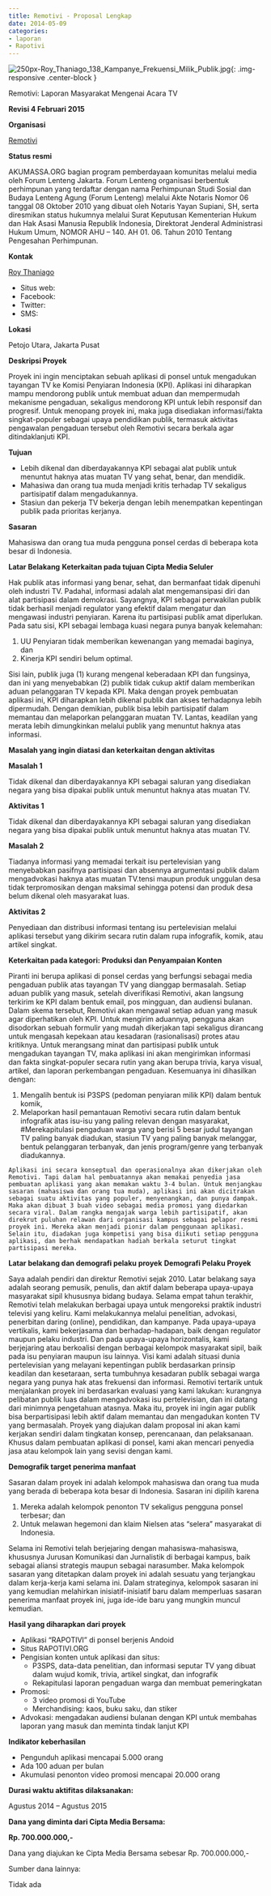 ```yaml
---
title: Remotivi - Proposal Lengkap
date: 2014-05-09
categories:
- laporan
- Rapotivi
---
```


![250px-Roy_Thaniago_138_Kampanye_Frekuensi_Milik_Publik.jpg](/uploads/250px-Roy_Thaniago_138_Kampanye_Frekuensi_Milik_Publik.jpg){: .img-responsive .center-block }

Remotivi: Laporan Masyarakat Mengenai Acara TV

**Revisi 4 Februari 2015**

**Organisasi**

  [Remotivi](http://wiki.ciptamedia.org/wiki/Remotivi)
  
**Status resmi**

  AKUMASSA.ORG bagian program pemberdayaan komunitas melalui media oleh Forum Lenteng Jakarta. Forum Lenteng organisasi berbentuk perhimpunan yang terdaftar dengan nama Perhimpunan Studi Sosial dan Budaya Lenteng Agung (Forum Lenteng) melalui Akte Notaris Nomor 06 tanggal 08 Oktober 2010 yang dibuat oleh Notaris Yayan Supiani, SH, serta diresmikan status hukumnya melalui Surat Keputusan Kementerian Hukum dan Hak Asasi Manusia Republik Indonesia, Direktorat Jenderal Administrasi Hukum Umum, NOMOR AHU – 140. AH 01. 06. Tahun 2010 Tentang Pengesahan Perhimpunan.

**Kontak**

  [Roy Thaniago](http://wiki.ciptamedia.org/wiki/Roy_Thaniago)
  
* Situs web: 
* Facebook: 
* Twitter: 
* SMS: 

**Lokasi**

Petojo Utara, Jakarta Pusat

**Deskripsi Proyek**

Proyek ini ingin menciptakan sebuah aplikasi di ponsel untuk mengadukan tayangan TV ke Komisi Penyiaran Indonesia (KPI). Aplikasi ini diharapkan mampu mendorong publik untuk membuat aduan dan mempermudah mekanisme pengaduan, sekaligus mendorong KPI untuk lebih responsif dan progresif. Untuk menopang proyek ini, maka juga disediakan informasi/fakta singkat-populer sebagai upaya pendidikan publik, termasuk aktivitas pengawalan pengaduan tersebut oleh Remotivi secara berkala agar ditindaklanjuti KPI.

**Tujuan**

* Lebih dikenal dan diberdayakannya KPI sebagai alat publik untuk menuntut haknya atas muatan TV yang sehat, benar, dan mendidik.
* Mahasiwa dan orang tua muda menjadi kritis terhadap TV sekaligus partisipatif dalam mengadukannya.
* Stasiun dan pekerja TV bekerja dengan lebih menempatkan kepentingan publik pada prioritas kerjanya.
  
**Sasaran**

Mahasiswa dan orang tua muda pengguna ponsel cerdas di beberapa kota besar di Indonesia.

**Latar Belakang**
 **Keterkaitan pada tujuan Cipta Media Seluler**

   Hak publik atas informasi yang benar, sehat, dan bermanfaat tidak dipenuhi oleh industri TV. Padahal, informasi adalah alat mengemansipasi diri dan alat partisipasi dalam demokrasi. Sayangnya, KPI sebagai perwakilan publik tidak berhasil menjadi regulator yang efektif dalam mengatur dan mengawasi industri penyiaran. Karena itu partisipasi publik amat diperlukan. Pada satu sisi, KPI sebagai lembaga kuasi negara punya banyak kelemahan:

  1. UU Penyiaran tidak memberikan kewenangan yang memadai baginya, dan
  2. Kinerja KPI sendiri belum optimal.

Sisi lain, publik juga (1) kurang mengenal keberadaan KPI dan fungsinya, dan ini yang menyebabkan (2) publik tidak cukup aktif dalam memberikan aduan pelanggaran TV kepada KPI. Maka dengan proyek pembuatan aplikasi ini, KPI diharapkan lebih dikenal publik dan akses terhadapnya lebih dipermudah. Dengan demikian, publik bisa lebih partisipatif dalam memantau dan melaporkan pelanggaran muatan TV. Lantas, keadilan yang merata lebih dimungkinkan melalui publik yang menuntut haknya atas informasi.

**Masalah yang ingin diatasi dan keterkaitan dengan aktivitas**
 
 **Masalah 1**

  Tidak dikenal dan diberdayakannya KPI sebagai saluran yang disediakan negara yang bisa dipakai publik untuk menuntut haknya atas muatan TV.
    
 **Aktivitas 1**

  Tidak dikenal dan diberdayakannya KPI sebagai saluran yang disediakan negara yang bisa dipakai publik untuk menuntut haknya atas muatan TV.
 
 **Masalah 2**
 
  Tiadanya informasi yang memadai terkait isu pertelevisian yang menyebabkan pasifnya partisipasi dan absennya argumentasi publik dalam mengadvokasi haknya atas muatan TV.tensi maupun produk unggulan desa tidak terpromosikan dengan maksimal sehingga potensi dan produk desa belum dikenal oleh masyarakat luas.

 **Aktivitas 2**
 
   Penyediaan dan distribusi informasi tentang isu pertelevisian melalui aplikasi tersebut yang dikirim secara rutin dalam rupa infografik, komik, atau artikel singkat.

**Keterkaitan pada kategori: Produksi dan Penyampaian Konten**

   Piranti ini berupa aplikasi di ponsel cerdas yang berfungsi sebagai media pengaduan publik atas tayangan TV yang dianggap bermasalah. Setiap aduan publik yang masuk, setelah diverifikasi Remotivi, akan langsung terkirim ke KPI dalam bentuk email, pos mingguan, dan audiensi bulanan. Dalam skema tersebut, Remotivi akan mengawal setiap aduan yang masuk agar diperhatikan oleh KPI. Untuk mengirim aduannya, pengguna akan disodorkan sebuah formulir yang mudah dikerjakan tapi sekaligus dirancang untuk mengasah kepekaan atau kesadaran (rasionalisasi) protes atau kritiknya. Untuk merangsang minat dan partisipasi publik untuk mengadukan tayangan TV, maka aplikasi ini akan mengirimkan informasi dan fakta singkat-populer secara rutin yang akan berupa trivia, karya visual, artikel, dan laporan perkembangan pengaduan. Kesemuanya ini dihasilkan dengan:

  1. Mengalih bentuk isi P3SPS (pedoman penyiaran milik KPI) dalam bentuk komik,
  2. Melaporkan hasil pemantauan Remotivi secara rutin dalam bentuk infografik atas isu-isu yang paling relevan dengan masyarakat, #Merekapitulasi pengaduan warga yang berisi 5 besar judul tayangan TV paling banyak diadukan, stasiun TV yang paling banyak melanggar, bentuk pelanggaran terbanyak, dan jenis program/genre yang terbanyak diadukannya.

    Aplikasi ini secara konseptual dan operasionalnya akan dikerjakan oleh Remotivi. Tapi dalam hal pembuatannya akan memakai penyedia jasa pembuatan aplikasi yang akan memakan waktu 3-4 bulan. Untuk menjangkau sasaran (mahasiswa dan orang tua muda), aplikasi ini akan dicitrakan sebagai suatu aktivitas yang populer, menyenangkan, dan punya dampak. Maka akan dibuat 3 buah video sebagai media promosi yang diedarkan secara viral. Dalam rangka mengajak warga lebih partisipatif, akan direkrut puluhan relawan dari organisasi kampus sebagai pelapor resmi proyek ini. Mereka akan menjadi pionir dalam penggunaan aplikasi. Selain itu, diadakan juga kompetisi yang bisa diikuti setiap pengguna aplikasi, dan berhak mendapatkan hadiah berkala seturut tingkat partisipasi mereka.

 **Latar belakang dan demografi pelaku proyek**
 **Demografi Pelaku Proyek**

  Saya adalah pendiri dan direktur Remotivi sejak 2010. Latar belakang saya adalah seorang pemusik, penulis, dan aktif dalam beberapa upaya-upaya masyarakat sipil khususnya bidang budaya. Selama empat tahun terakhir, Remotivi telah melakukan berbagai upaya untuk mengoreksi praktik industri televisi yang keliru. Kami melakukannya melalui penelitian, advokasi, penerbitan daring (online), pendidikan, dan kampanye. Pada upaya-upaya vertikalis, kami bekerjasama dan berhadap-hadapan, baik dengan regulator maupun pelaku industri. Dan pada upaya-upaya horizontalis, kami berjejaring atau berkoalisi dengan berbagai kelompok masyarakat sipil, baik pada isu penyiaran maupun isu lainnya. Visi kami adalah situasi dunia pertelevisian yang melayani kepentingan publik berdasarkan prinsip keadilan dan kesetaraan, serta tumbuhnya kesadaran publik sebagai warga negara yang punya hak atas frekuensi dan informasi. Remotivi tertarik untuk menjalankan proyek ini berdasarkan evaluasi yang kami lakukan: kurangnya pelibatan publik luas dalam mengadvokasi isu pertelevisian, dan ini datang dari minimnya pengetahuan atasnya. Maka itu, proyek ini ingin agar publik bisa berpartisipasi lebih aktif dalam memantau dan mengadukan konten TV yang bermasalah. Proyek yang diajukan dalam proposal ini akan kami kerjakan sendiri dalam tingkatan konsep, perencanaan, dan pelaksanaan. Khusus dalam pembuatan aplikasi di ponsel, kami akan mencari penyedia jasa atau kelompok lain yang sevisi dengan kami.
  
 **Demografik target penerima manfaat**

  Sasaran dalam proyek ini adalah kelompok mahasiswa dan orang tua muda yang berada di beberapa kota besar di Indonesia. Sasaran ini dipilih karena

   1. Mereka adalah kelompok penonton TV sekaligus pengguna ponsel terbesar; dan
   2. Untuk melawan hegemoni dan klaim Nielsen atas “selera” masyarakat di Indonesia.

  Selama ini Remotivi telah berjejaring dengan mahasiswa-mahasiswa, khususnya Jurusan Komunikasi dan Jurnalistik di berbagai kampus, baik sebagai aliansi strategis maupun sebagai narasumber. Maka kelompok sasaran yang ditetapkan dalam proyek ini adalah sesuatu yang terjangkau dalam kerja-kerja kami selama ini. Dalam strateginya, kelompok sasaran ini yang kemudian melahirkan inisiatif-inisiatif baru dalam memperluas sasaran penerima manfaat proyek ini, juga ide-ide baru yang mungkin muncul kemudian.
 
 **Hasil yang diharapkan dari proyek**

 * Aplikasi “RAPOTIVI” di ponsel berjenis Andoid
 * Situs RAPOTIVI.ORG
 * Pengisian konten untuk aplikasi dan situs:
   * P3SPS, data-data penelitian, dan informasi seputar TV yang dibuat dalam wujud komik, trivia, artikel singkat, dan infografik
   * Rekapitulasi laporan pengaduan warga dan membuat pemeringkatan
 * Promosi:
   * 3 video promosi di YouTube
   * Merchandising: kaos, buku saku, dan stiker
 * Advokasi: mengadakan audiensi bulanan dengan KPI untuk membahas laporan yang masuk dan meminta tindak lanjut KPI

 **Indikator keberhasilan**

 * Pengunduh aplikasi mencapai 5.000 orang
 * Ada 100 aduan per bulan
 * Akumulasi penonton video promosi mencapai 20.000 orang
  
 **Durasi waktu aktifitas dilaksanakan:**

  Agustus 2014 – Agustus 2015

 **Dana yang diminta dari Cipta Media Bersama:**
  
  **Rp. 700.000.000,-**

  Dana yang diajukan ke Cipta Media Bersama sebesar Rp. 700.000.000,-

  Sumber dana lainnya:
  
  Tidak ada
 
